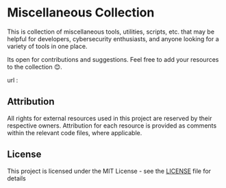 # Miscellaneous Collection

This is collection of miscellaneous tools, utilities, scripts, etc. that may be helpful for developers, cybersecurity enthusiasts, and anyone looking for a variety of tools in one place.

Its open for contributions and suggestions. Feel free to add your resources to the collection 😊.

url : 

## Attribution

All rights for external resources used in this project are reserved by their respective owners. Attribution for each resource is provided as comments within the relevant code files, where applicable.


## License               

This project is licensed under the MIT License - see the [LICENSE](https://github.com/aguru-darshan/webdev-tools/blob/main/LICENSE) file for details